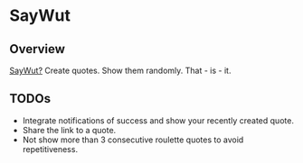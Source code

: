 # SayWut
## Overview
  [SayWut?](http://www.youtube.com/watch?v=yqyixwqiCag)
  Create quotes. Show them randomly. That - is - it.
## TODOs
- Integrate notifications of success and show your recently created quote.
- Share the link to a quote.
- Not show more than 3 consecutive roulette quotes to avoid repetitiveness.

